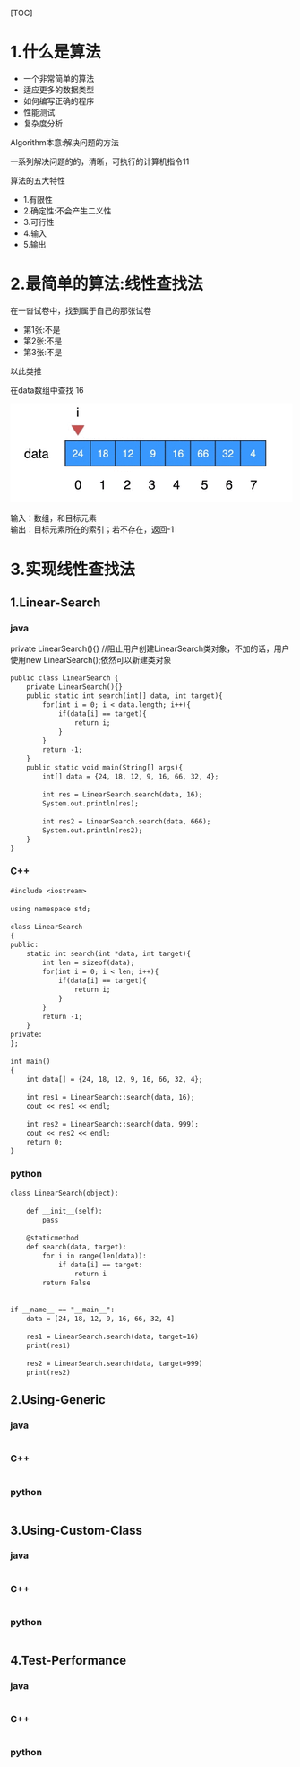 [TOC]

# 1.什么是算法

- 一个非常简单的算法
- 适应更多的数据类型
- 如何编写正确的程序
- 性能测试
- 复杂度分析



Algorithm本意:解决问题的方法


一系列解决问题的的，清晰，可执行的计算机指令11

算法的五大特性
- 1.有限性
- 2.确定性:不会产生二义性
- 3.可行性
- 4.输入
- 5.输出

# 2.最简单的算法:线性查找法

在一沓试卷中，找到属于自己的那张试卷
- 第1张:不是
- 第2张:不是
- 第3张:不是

以此类推


在data数组中查找 16 

![001LinearSearch.gif](./LinearSearchPics/001LinearSearch.gif)

输入：数组，和目标元素    
输出：目标元素所在的索引；若不存在，返回-1 

# 3.实现线性查找法


## 1.Linear-Search
### java
private LinearSearch(){}   //阻止用户创建LinearSearch类对象，不加的话，用户使用new LinearSearch();依然可以新建类对象

```
public class LinearSearch {
    private LinearSearch(){} 
    public static int search(int[] data, int target){
        for(int i = 0; i < data.length; i++){
            if(data[i] == target){
                return i;
            }
        }
        return -1;
    }
    public static void main(String[] args){
        int[] data = {24, 18, 12, 9, 16, 66, 32, 4};

        int res = LinearSearch.search(data, 16);
        System.out.println(res);

        int res2 = LinearSearch.search(data, 666);
        System.out.println(res2);
    }
}
```

### C++

```
#include <iostream>

using namespace std;

class LinearSearch
{
public:
    static int search(int *data, int target){
        int len = sizeof(data);
        for(int i = 0; i < len; i++){
            if(data[i] == target){
                return i;
            }
        }
        return -1;
    }
private:
};

int main()
{
    int data[] = {24, 18, 12, 9, 16, 66, 32, 4};

    int res1 = LinearSearch::search(data, 16);
    cout << res1 << endl;

    int res2 = LinearSearch::search(data, 999);
    cout << res2 << endl;
    return 0;
}
```

### python

```
class LinearSearch(object):

    def __init__(self):
        pass

    @staticmethod
    def search(data, target):
        for i in range(len(data)):
            if data[i] == target:
                return i
        return False


if __name__ == "__main__":
    data = [24, 18, 12, 9, 16, 66, 32, 4]

    res1 = LinearSearch.search(data, target=16)
    print(res1)

    res2 = LinearSearch.search(data, target=999)
    print(res2)
```

## 2.Using-Generic

### java

```

```


### C++

```

```


### python
```

```


## 3.Using-Custom-Class


### java

```

```


### C++

```

```


### python
```

```




## 4.Test-Performance


### java

```

```


### C++

```

```


### python
```

```































